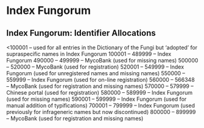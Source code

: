 # Index Fungorum



## Index Fungorum: Identifier Allocations
<100001 – used for all entries in the Dictionary of the Fungi but ‘adopted’ for supraspecific names in Index Fungorum
100001 – 489999 – Index Fungorum
490000 – 499999 – MycoBank (used for missing names)
500000 – 520000 – MycoBank (used for registration)
520001 – 549999 – Index Fungorum (used for unregistered names and missing names)
550000 – 559999 – Index Fungorum (used for on-line registration)
560000 – 566348 – MycoBank (used for registration and missing names)
570000 – 579999 – Chinese portal (used for registration)
580000 – 589999 – Index Fungorum (used for missing names)
590001 – 599999 – Index Fungorum (used for manual addition of typifications)
700001 – 799999 – Index Fungorum (used previously for infrageneric names but now discontinued)
800000 – 899999 – MycoBank (used for registration and missing names)
